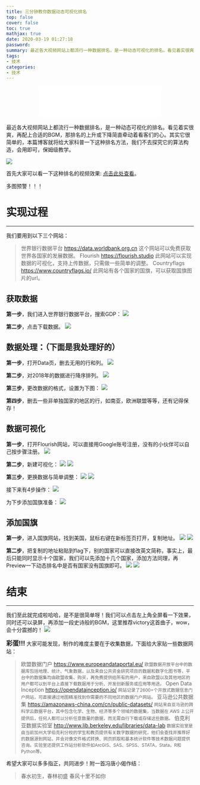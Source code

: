 ```yaml
---
title: 三分钟教你数据动态可视化排名
top: false
cover: false
toc: true
mathjax: true
date: 2020-03-19 01:27:18
password:
summary: 最近各大视频网站上都流行一种数据排名，是一种动态可视化的排名。看见着实很爽，再配上合适的BGM，那排名的上升或下降简直牵动着看客们的心。其实它很简单的，本篇博客就将给大家科普一下这种排名方法，我们不去探究它的算法构造，会用即可，保姆级教学。
tags: 
- 技术
categories: 
- 技术
---
```


<div align="middle"><iframe frameborder="no" border="0" marginwidth="0" marginheight="0" width=330 height=86 src="//music.163.com/outchain/player?type=2&id=357367&auto=1&height=66"></iframe></div>

最近各大视频网站上都流行一种数据排名，是一种动态可视化的排名。看见着实很爽，再配上合适的BGM，那排名的上升或下降简直牵动着看客们的心。其实它很简单的，本篇博客就将给大家科普一下这种排名方法，我们不去探究它的算法构造，会用即可，保姆级教学。

![](1.jpg)

首先大家可以看一下这种排名的视频效果: [点击此处查看](https://www.bilibili.com/video/av53872265?from=search&seid=12515022537062159281 "show effect")。 

多图预警！！！

# 实现过程
---
我们要用到以下三个网站：
>世界银行数据平台 <https://data.worldbank.org.cn> 这个网站可以免费获取世界各国家的发展数据。
 Flourish <https://flourish.studio> 此网站可以实现数据的可视化，支持上传数据，只需做一些简单的调整。
 Countryflags <https://www.countryflags.io/> 此网站有各个国家的国旗，可以获取国旗图片的url。

## 获取数据

**第一步**，我们进入世界银行数据平台，搜索GDP：
![](2.jpg)

**第二步**，点击下载数据。
![](3.jpg)

## 数据处理：（下面是我处理好的）

**第一步**，打开Data页，删去无用的行和列。
![](4.jpg)

**第二步**，对2018年的数据进行降序排列。
![](5.jpg)

**第三步**，更改数据的格式，设置为下图：
![](6.jpg)

**第四步**，删去一些非单独国家的地区的行，如南亚，欧洲联盟等等，还有记得保存！

## 数据可视化

**第一步**，打开Flourish网站，可以直接用Google账号注册，没有的小伙伴可以自己按步骤注册。
![](7.jpg)

**第二步**，新建可视化：
![](8.jpg)
![](9.jpg)

**第三步**，更换数据与简单调整：
![](10.jpg)
![](11.jpg)

接下来有4步操作：
![](12.jpg)

为下步添加国旗准备：
![](13.jpg)

## 添加国旗

**第一步**，进入国旗网站，找到美国，鼠标右键在新标签页打开，复制地址。
![](14.jpg)
![](15.jpg)

**第二步**，把复制的地址粘贴到flag下，别的国家可以直接改英文简称，事实上，最后只能同时显示十个国家，我们可以先添加十几个国家，添加方法同理，再Preview一下动态排名中是否有国家没有国旗即可。
![](16.jpg)
![](17.jpg)

# 结束
---
我们至此就完成啦哈哈，是不是很简单呀！我们可以点击左上角全屏看一下效果，同时还可以录屏，再添加一段史诗般的BGM，这里推荐victory这首曲子，wow，会十分震撼的！
![](18.jpg)

<big>**彩蛋!!!**</big> 大家可能发现，制作的难度主要在于收集数据，下面给大家贴一些数据网站： 

>欧盟数据门户 <https://www.europeandataportal.eu/> <small>欧盟数据开放平台中的数据库包括地理、统计、气象数据，以及来自公共资金研究项目的数据和数字化图书等，平台中的数据集均由欧盟收集、购买，再免费提供给所有的用户，来自欧盟以及其他地区的用户都可以到平台上直接下载数据用于分析、开发创新服务或应用等用途。</small>
 Open Data Inception <https://opendatainception.io/> <small>网站记录了2600+个开放式数据信息门户网站，可直接通过地图精准找到你需要的不同地区的数据门户网站。</small>
 亚马逊公共数据集 <https://amazonaws-china.com/cn/public-datasets/> <small>网站来自亚马逊的跨科学云数据平台，其中包含化学、生物、经济等多个领域的数据集，当数据在 AWS 上公开提供后，任何人都可以分析任意数量的数据，而无需自行下载或存储这些数据。</small>
 伯克利亚数据实验室 <http://www.lib.berkeley.edu/libraries/data-lab> <small>数据实验室是由当前加州大学伯克利分校的学生和教员提供有关数字数据的研究，他们会查找并推荐好的数据源到网站，并会对像文件格式转换、网页抓取和基本统计软件等技术数据问题提供咨询。实验室还提供工作站分析软件如ArcGIS、SAS、SPSS、STATA，Stata，R和Python等。</small>

希望大家可以多多指正，共同进步！附一首冯唐小偈作结：
>春水初生，春林初盛
 春风十里不如你





